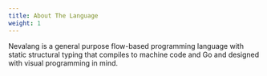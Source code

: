 ```yaml
---
title: About The Language
weight: 1
---
```


Nevalang is a general purpose flow-based programming language with static structural typing that compiles to machine code and Go and designed with visual programming in mind.